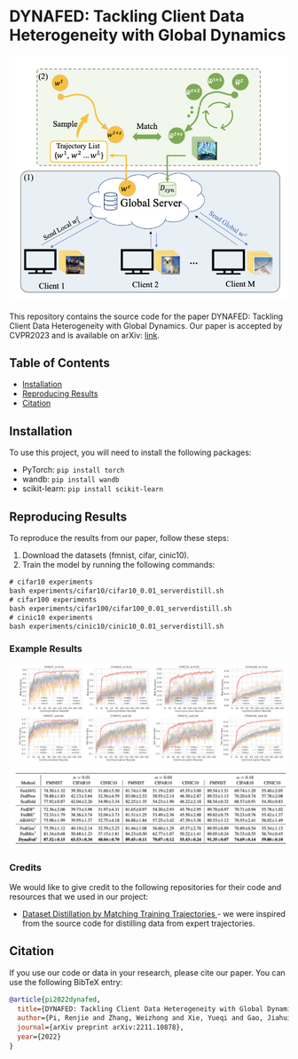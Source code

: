 # DYNAFED: Tackling Client Data Heterogeneity with Global Dynamics
![Main Figure](src/dynafed.png)

This repository contains the source code for the paper DYNAFED: Tackling Client Data Heterogeneity with Global Dynamics.
 Our paper is accepted by CVPR2023 and is available on arXiv: [link](https://arxiv.org/abs/2211.10878).

## Table of Contents

- [Installation](#installation)
- [Reproducing Results](#reproducing-results)
- [Citation](#citation)

## Installation
To use this project, you will need to install the following packages:

- PyTorch: `pip install torch`
- wandb: `pip install wandb`
- scikit-learn: `pip install scikit-learn`

## Reproducing Results

To reproduce the results from our paper, follow these steps:

1. Download the datasets (fmnist, cifar, cinic10).
2. Train the model by running the following commands:

```
# cifar10 experiments
bash experiments/cifar10/cifar10_0.01_serverdistill.sh
# cifar100 experiments
bash experiments/cifar100/cifar100_0.01_serverdistill.sh
# cinic10 experiments
bash experiments/cinic10/cinic10_0.01_serverdistill.sh

```

### Example Results

![Results 1](src/results.png)
![Results 2](src/results_table.png)

### Credits

We would like to give credit to the following repositories for their code and resources that we used in our project:

- [Dataset Distillation by Matching Training Trajectories
](https://github.com/GeorgeCazenavette/mtt-distillation) - we were inspired from the source code for distilling data from expert trajectories.

## Citation

If you use our code or data in your research, please cite our paper. You can use the following BibTeX entry:
```bibtex
@article{pi2022dynafed,
  title={DYNAFED: Tackling Client Data Heterogeneity with Global Dynamics},
  author={Pi, Renjie and Zhang, Weizhong and Xie, Yueqi and Gao, Jiahui and Wang, Xiaoyu and Kim, Sunghun and Chen, Qifeng},
  journal={arXiv preprint arXiv:2211.10878},
  year={2022}
}
